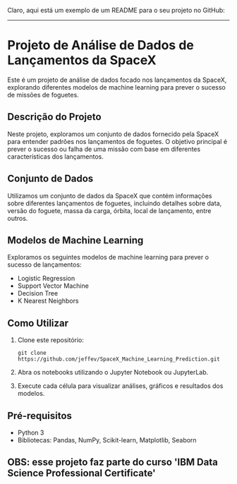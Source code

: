 Claro, aqui está um exemplo de um README para o seu projeto no GitHub:

---

# Projeto de Análise de Dados de Lançamentos da SpaceX

Este é um projeto de análise de dados focado nos lançamentos da SpaceX, explorando diferentes modelos de machine learning para prever o sucesso de missões de foguetes.

## Descrição do Projeto

Neste projeto, exploramos um conjunto de dados fornecido pela SpaceX para entender padrões nos lançamentos de foguetes. O objetivo principal é prever o sucesso ou falha de uma missão com base em diferentes características dos lançamentos.

## Conjunto de Dados

Utilizamos um conjunto de dados da SpaceX que contém informações sobre diferentes lançamentos de foguetes, incluindo detalhes sobre data, versão do foguete, massa da carga, órbita, local de lançamento, entre outros.

## Modelos de Machine Learning

Exploramos os seguintes modelos de machine learning para prever o sucesso de lançamentos:
- Logistic Regression
- Support Vector Machine
- Decision Tree
- K Nearest Neighbors

## Como Utilizar

1. Clone este repositório:
   ```
   git clone https://github.com/jeffev/SpaceX_Machine_Learning_Prediction.git
   ```

2. Abra os notebooks utilizando o Jupyter Notebook ou JupyterLab.

3. Execute cada célula para visualizar análises, gráficos e resultados dos modelos.

## Pré-requisitos

- Python 3
- Bibliotecas: Pandas, NumPy, Scikit-learn, Matplotlib, Seaborn


## OBS: esse projeto faz parte do curso 'IBM Data Science Professional Certificate'
